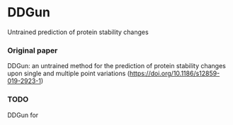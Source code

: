 # DDGun
Untrained prediction of protein stability changes

### Original paper
DDGun: an untrained method for the prediction of protein stability changes upon single and multiple point variations (https://doi.org/10.1186/s12859-019-2923-1)


### TODO
DDGun for 
